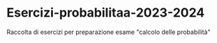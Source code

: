 # Esercizi-probabilitaa-2023-2024
Raccolta di esercizi per preparazione esame "calcolo delle probabilità"
